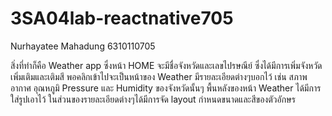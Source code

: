 # 3SA04lab-reactnative705
Nurhayatee Mahadung 6310110705

สิ่งที่ทำก็คือ Weather app ซึ่งหน้า HOME จะมีชื่อจังหวัดและเลขไปรษณีย์ ซึ่งได้มีการเพิ่มจังหวัดเพิ่มเติมและเติมสี
พอคลิกเข้าไปจะเป็นหน้าของ Weather มีรายละเอียดต่างๆบอกไว้ เช่น สภาพอากาศ อุณหภูมิ Pressure และ Humidity ของจังหวัดนั้นๆ 
พื้นหลังของหน้า Weather ได้มีการใส่รูปเอาไว้ 
ในส่วนของรายละเอียดต่างๆได้มีการจัด layout กำหนดขนาดและสีของตัวอักษร
